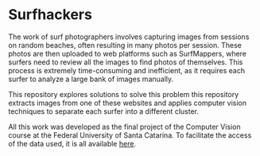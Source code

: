 # Surfhackers

The work of surf photographers involves capturing images from sessions on random beaches, often resulting in many photos per session. These photos are then uploaded to web platforms such as SurfMappers, where surfers need to review all the images to find photos of themselves. This process is extremely time-consuming and inefficient, as it requires each surfer to analyze a large bank of images manually.

This repository explores solutions to solve this problem this repository extracts images from one of these websites and applies computer vision techniques to separate each surfer into a different cluster. 

All this work was developed as the final project of the Computer Vision course at the Federal University of Santa Catarina. To facilitate the access of the data used, it is all available [here](https://drive.google.com/file/d/1dGek_U03PmdvvTUZj60FsuS-cfCGsvO6/view?usp=drive_link).
